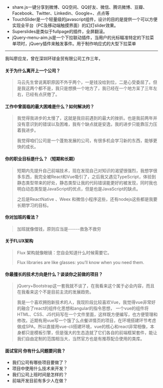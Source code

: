- share.js一键分享到微博、QQ空间、QQ好友、微信、腾讯微博、豆瓣、Facebook、Twitter、Linkedin、Google+、点点等
- TouchSlider是一个轻量级的javascript组件，设计的目的是提供一个可以方便实现全平台（PC及移动端触摸界面）的幻灯slider效果。
- Superslides是类似于fullpage的插件，全屏翻滚。
- jQuery-menu-aim.js是一个下拉联动插件，当用户的光标瞄准特定的下拉菜单项时，jQuery插件来触发事件。用于制作响应式的大型下拉菜单

----

我叫廖应龙，曾在深圳环球金贸有限公司工作三年，<!--你对我们公司了解多少？你为什么想来我们公司工作？-->

#### 关于为什么离开上一个公司？

> 马云先生曾说离职原因不外乎两个，一是钱没给到位，二是心受委屈了。但是我这两个都不是，我只是想换一个地方了，我已经在一个地方呆了三年左右，已经有点厌倦了。
>

#### 工作中曾面临的最大困难是什么？如何解决的？

> 我觉得我进步的太慢了，这就是我目前遇到的最大的挫折。也是我前两年并没有意识到的错误以及困难，我有个缺点就是安逸，我的进步只能靠压力压着我进步。
>
> 我觉得咱们公司是一个蓬勃发展的公司，有很多机会学习新的东西，能够更快的成长。

#### 你的职业目标是什么？（短期和长期）

> 短期内先提升自己前端技术，现在发现自己对知识的渴望很强烈，我想学很多东西，我完全被React和Vue吸引了，之后我又遇见TypeScript，体验到静态类型带来的好处，静态类型让我的代码错误能更好的被发现，同时我也明白动态类型是JavaScript的优点，但是也是JavaScript的缺点。
>
> 之后是ReactNative 、Weex 和微信小程序这些，还有nodejs这些都是我要长期学习的目标。

#### 你对加班的看法？

> 加班就像借钱，原则应当是------救急不救穷

#### 关于FLUX架构

> Flux 架构就像眼镜：您自会知道什么时候需要它。
>
> Flux libraries are like glasses: you’ll know when you need them.

#### 你最擅长的技术方向是什么？谈谈你之前做的项目？

> jQuery+Bootstrap这一套我就不谈了，在我看来这个属于必会内容，而且在我看来这个不是目前主流的发展趋势。
>
> 我是一个喜欢拥抱新技术的人，我现阶段比较喜欢Vue，我觉得vue非常好的融合了react的组件化思想和angular的指令思想， 一个vue的组件将HTML、CSS、JS代码写在一个文件里面，这样既方便编写，也方便管理和修改。近期有用vue写一个饿了么点餐详情页的项目，在环境搭建环节考虑做成SPA，所以直接用vue-cli搭建环境，vue的核心和react非常相像，本身都只是模板引擎，但是强大的生态造就了它们各自的前端框架套件，能让我们自由定制的范围相当大，当然官方也是有推荐配合使用的类库。 

#### 面试官问 你有什么问题要问我？

- 我们公司有哪些项目要做了？
- 项目中使用什么技术来开发？
- 我们公司上班时间是怎样的？
- 前端开发目前有多少人在做？